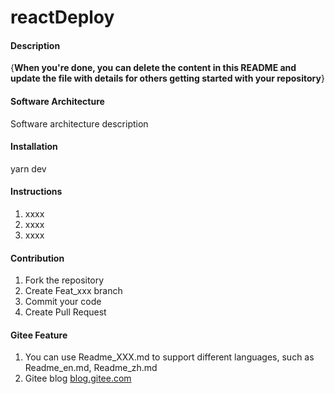 # reactDeploy

#### Description
{**When you're done, you can delete the content in this README and update the file with details for others getting started with your repository**}

#### Software Architecture
Software architecture description

#### Installation
yarn dev

#### Instructions

1.  xxxx
2.  xxxx
3.  xxxx

#### Contribution

1.  Fork the repository
2.  Create Feat_xxx branch
3.  Commit your code
4.  Create Pull Request


#### Gitee Feature

1.  You can use Readme\_XXX.md to support different languages, such as Readme\_en.md, Readme\_zh.md
2.  Gitee blog [blog.gitee.com](https://blog.gitee.com)